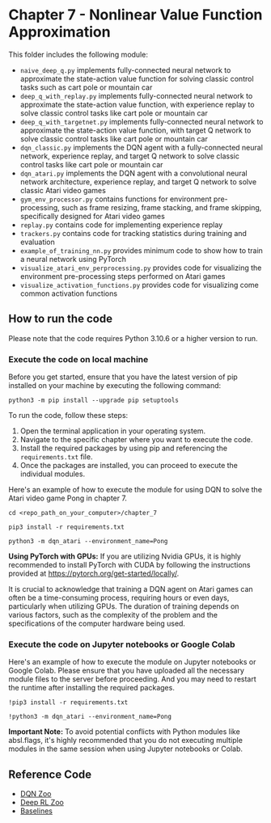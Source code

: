 # Chapter 7 - Nonlinear Value Function Approximation

This folder includes the following module:
* `naive_deep_q.py` implements fully-connected neural network to approximate the state-action value function for solving classic control tasks such as cart pole or mountain car
* `deep_q_with_replay.py` implements fully-connected neural network to approximate the state-action value function, with experience replay to solve classic control tasks like cart pole or mountain car
* `deep_q_with_targetnet.py` implements fully-connected neural network to approximate the state-action value function, with target Q network to solve classic control tasks like cart pole or mountain car
* `dqn_classic.py` implements the DQN agent with a fully-connected neural network, experience replay, and target Q network to solve classic control tasks like cart pole or mountain car
* `dqn_atari.py` implements the DQN agent with a convolutional neural network architecture, experience replay, and target Q network to solve classic Atari video games
* `gym_env_processor.py` contains functions for environment pre-processing, such as frame resizing, frame stacking, and frame skipping, specifically designed for Atari video games
* `replay.py` contains code for implementing experience replay
* `trackers.py` contains code for tracking statistics during training and evaluation
* `example_of_training_nn.py` provides minimum code to show how to train a neural network using PyTorch
* `visualize_atari_env_perprocessing.py` provides code for visualizing the environment pre-processing steps performed on Atari games
* `visualize_activation_functions.py` provides code for visualizing come common activation functions


## How to run the code
Please note that the code requires Python 3.10.6 or a higher version to run.


### Execute the code on local machine
Before you get started, ensure that you have the latest version of pip installed on your machine by executing the following command:
```
python3 -m pip install --upgrade pip setuptools
```

To run the code, follow these steps:

1. Open the terminal application in your operating system.
2. Navigate to the specific chapter where you want to execute the code.
3. Install the required packages by using pip and referencing the `requirements.txt` file.
4. Once the packages are installed, you can proceed to execute the individual modules.


Here's an example of how to execute the module for using DQN to solve the Atari video game Pong in chapter 7.
```
cd <repo_path_on_your_computer>/chapter_7

pip3 install -r requirements.txt

python3 -m dqn_atari --environment_name=Pong
```

**Using PyTorch with GPUs:**
If you are utilizing Nvidia GPUs, it is highly recommended to install PyTorch with CUDA by following the instructions provided at https://pytorch.org/get-started/locally/.

It is crucial to acknowledge that training a DQN agent on Atari games can often be a time-consuming process, requiring hours or even days, particularly when utilizing GPUs. The duration of training depends on various factors, such as the complexity of the problem and the specifications of the computer hardware being used.



### Execute the code on Jupyter notebooks or Google Colab
Here's an example of how to execute the module on Jupyter notebooks or Google Colab. Please ensure that you have uploaded all the necessary module files to the server before proceeding. And you may need to restart the runtime after installing the required packages.
```
!pip3 install -r requirements.txt

!python3 -m dqn_atari --environment_name=Pong
```


**Important Note:**
To avoid potential conflicts with Python modules like absl.flags, it's highly recommended that you do not executing multiple modules in the same session when using Jupyter notebooks or Colab.


## Reference Code
* [DQN Zoo](https://github.com/deepmind/dqn_zoo)
* [Deep RL Zoo](https://github.com/michaelnny/deep_rl_zoo)
* [Baselines](https://github.com/openai/baselines)
